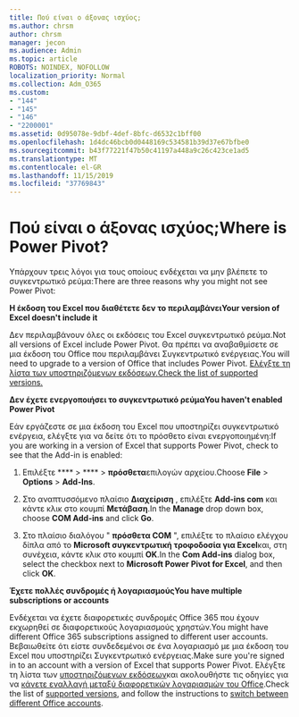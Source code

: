 ```yaml
---
title: Πού είναι ο άξονας ισχύος;
ms.author: chrsm
author: chrsm
manager: jecon
ms.audience: Admin
ms.topic: article
ROBOTS: NOINDEX, NOFOLLOW
localization_priority: Normal
ms.collection: Adm_O365
ms.custom:
- "144"
- "145"
- "146"
- "2200001"
ms.assetid: 0d95078e-9dbf-4def-8bfc-d6532c1bff00
ms.openlocfilehash: 1d4dc46bcb0d0448169c534581b39d37e67bfbe0
ms.sourcegitcommit: b43f77221f47b50c41197a448a9c26c423ce1ad5
ms.translationtype: MT
ms.contentlocale: el-GR
ms.lasthandoff: 11/15/2019
ms.locfileid: "37769843"
---
```

# <a name="where-is-power-pivot"></a><span data-ttu-id="e19b0-102">Πού είναι ο άξονας ισχύος;</span><span class="sxs-lookup"><span data-stu-id="e19b0-102">Where is Power Pivot?</span></span>

<span data-ttu-id="e19b0-103">Υπάρχουν τρεις λόγοι για τους οποίους ενδέχεται να μην βλέπετε το συγκεντρωτικό ρεύμα:</span><span class="sxs-lookup"><span data-stu-id="e19b0-103">There are three reasons why you might not see Power Pivot:</span></span>
  
<span data-ttu-id="e19b0-104">**Η έκδοση του Excel που διαθέτετε δεν το περιλαμβάνει**</span><span class="sxs-lookup"><span data-stu-id="e19b0-104">**Your version of Excel doesn't include it**</span></span>
  
<span data-ttu-id="e19b0-105">Δεν περιλαμβάνουν όλες οι εκδόσεις του Excel συγκεντρωτικό ρεύμα.</span><span class="sxs-lookup"><span data-stu-id="e19b0-105">Not all versions of Excel include Power Pivot.</span></span> <span data-ttu-id="e19b0-106">Θα πρέπει να αναβαθμίσετε σε μια έκδοση του Office που περιλαμβάνει Συγκεντρωτικό ενέργειας.</span><span class="sxs-lookup"><span data-stu-id="e19b0-106">You will need to upgrade to a version of Office that includes Power Pivot.</span></span> [<span data-ttu-id="e19b0-107">Ελέγξτε τη λίστα των υποστηριζόμενων εκδόσεων.</span><span class="sxs-lookup"><span data-stu-id="e19b0-107">Check the list of supported versions.</span></span>](https://support.office.com/article/aa64e217-4b6e-410b-8337-20b87e1c2a4b.aspx)
  
<span data-ttu-id="e19b0-108">**Δεν έχετε ενεργοποιήσει το συγκεντρωτικό ρεύμα**</span><span class="sxs-lookup"><span data-stu-id="e19b0-108">**You haven't enabled Power Pivot**</span></span>
  
<span data-ttu-id="e19b0-109">Εάν εργάζεστε σε μια έκδοση του Excel που υποστηρίζει συγκεντρωτικό ενέργεια, ελέγξτε για να δείτε ότι το πρόσθετο είναι ενεργοποιημένη:</span><span class="sxs-lookup"><span data-stu-id="e19b0-109">If you are working in a version of Excel that supports Power Pivot, check to see that the Add-in is enabled:</span></span>
  
1. <span data-ttu-id="e19b0-110">Επιλέξτε \*\*\*\* \> \*\*\*\* \> **πρόσθετα**επιλογών αρχείου.</span><span class="sxs-lookup"><span data-stu-id="e19b0-110">Choose **File** \> **Options** \> **Add-Ins**.</span></span>

2. <span data-ttu-id="e19b0-111">Στο αναπτυσσόμενο πλαίσιο **Διαχείριση** , επιλέξτε **Add-ins com** και κάντε κλικ στο κουμπί **Μετάβαση**.</span><span class="sxs-lookup"><span data-stu-id="e19b0-111">In the **Manage** drop down box, choose **COM Add-ins** and click **Go**.</span></span>

3. <span data-ttu-id="e19b0-112">Στο πλαίσιο διαλόγου " **πρόσθετα COM** ", επιλέξτε το πλαίσιο ελέγχου δίπλα από το **Microsoft συγκεντρωτική τροφοδοσία για Excel**και, στη συνέχεια, κάντε κλικ στο κουμπί **OK**.</span><span class="sxs-lookup"><span data-stu-id="e19b0-112">In the **Com Add-ins** dialog box, select the checkbox next to **Microsoft Power Pivot for Excel**, and then click **OK**.</span></span>

<span data-ttu-id="e19b0-113">**Έχετε πολλές συνδρομές ή λογαριασμούς**</span><span class="sxs-lookup"><span data-stu-id="e19b0-113">**You have multiple subscriptions or accounts**</span></span>
  
<span data-ttu-id="e19b0-114">Ενδέχεται να έχετε διαφορετικές συνδρομές Office 365 που έχουν εκχωρηθεί σε διαφορετικούς λογαριασμούς χρηστών.</span><span class="sxs-lookup"><span data-stu-id="e19b0-114">You might have different Office 365 subscriptions assigned to different user accounts.</span></span> <span data-ttu-id="e19b0-115">Βεβαιωθείτε ότι είστε συνδεδεμένοι σε ένα λογαριασμό με μια έκδοση του Excel που υποστηρίζει Συγκεντρωτικό ενέργειας.</span><span class="sxs-lookup"><span data-stu-id="e19b0-115">Make sure you're signed in to an account with a version of Excel that supports Power Pivot.</span></span> <span data-ttu-id="e19b0-116">Ελέγξτε τη λίστα των [υποστηριζόμενων εκδόσεων](https://support.office.com/article/aa64e217-4b6e-410b-8337-20b87e1c2a4b.aspx)και ακολουθήστε τις οδηγίες για να [κάνετε εναλλαγή μεταξύ διαφορετικών λογαριασμών του Office](https://support.office.com/article/b9582171-fd1f-4284-9846-bdd72bb28426.aspx#BKMK_WebSwitchAccounts).</span><span class="sxs-lookup"><span data-stu-id="e19b0-116">Check the list of [supported versions](https://support.office.com/article/aa64e217-4b6e-410b-8337-20b87e1c2a4b.aspx), and follow the instructions to [switch between different Office accounts](https://support.office.com/article/b9582171-fd1f-4284-9846-bdd72bb28426.aspx#BKMK_WebSwitchAccounts).</span></span>
